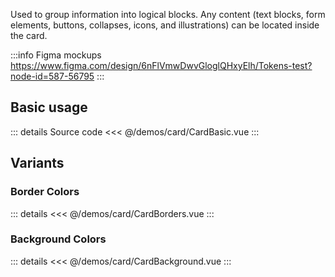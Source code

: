 Used to group information into logical blocks.
Any content (text blocks, form elements, buttons, collapses, icons, and illustrations) can be located inside the card.

:::info Figma mockups
https://www.figma.com/design/6nFlVmwDwvGloglQHxyElh/Tokens-test?node-id=587-56795
:::

## Basic usage

<CardBasic />

::: details Source code
<<< @/demos/card/CardBasic.vue
:::

## Variants

<CardVariants />

### Border Colors

<CardBorders />

::: details
<<< @/demos/card/CardBorders.vue
:::

### Background Colors

<CardBackground />

::: details
<<< @/demos/card/CardBackground.vue
:::
